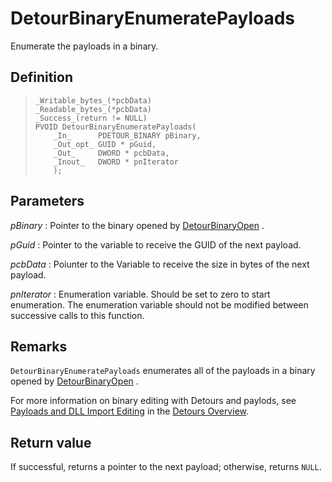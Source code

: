 DetourBinaryEnumeratePayloads
=============================

Enumerate the payloads in a binary.

Definition
----------

>     _Writable_bytes_(*pcbData)
>     _Readable_bytes_(*pcbData)
>     _Success_(return != NULL)
>     PVOID DetourBinaryEnumeratePayloads(
>         _In_      PDETOUR_BINARY pBinary,
>         _Out_opt_ GUID * pGuid,
>         _Out_     DWORD * pcbData,
>         _Inout_   DWORD * pnIterator
>         );

Parameters
----------

*pBinary*
:   Pointer to the binary opened by
    [DetourBinaryOpen](DetourBinaryOpen) .

*pGuid*
:   Pointer to the variable to receive the GUID of the next payload.

*pcbData*
:   Poiunter to the Variable to receive the size in bytes of the
    next payload.

*pnIterator*
:   Enumeration variable. Should be set to zero to start enumeration.
    The enumeration variable should not be modified between successive
    calls to this function.

Remarks
-------

`DetourBinaryEnumeratePayloads` enumerates all of the payloads in a
binary opened by [DetourBinaryOpen](DetourBinaryOpen) .

For more information on binary editing with Detours and paylods, see
[Payloads and DLL Import Editing](OwerviewPayloads) in the [Detours
Overview](Home).

Return value
------------

If successful, returns a pointer to the next payload; otherwise, returns
`NULL`.
